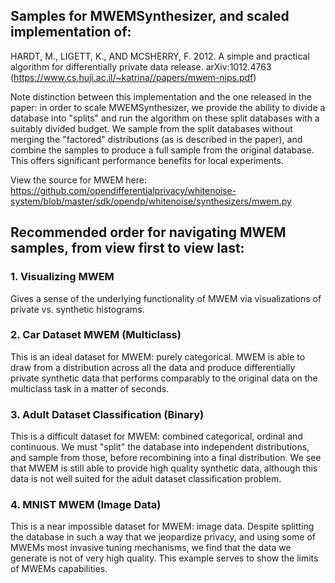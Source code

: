 ## Samples for MWEMSynthesizer, and scaled implementation of:
HARDT, M., LIGETT, K., AND MCSHERRY, F. 2012. A simple and practical algorithm for differentially private data release. arXiv:1012.4763 (https://www.cs.huji.ac.il/~katrina//papers/mwem-nips.pdf)

Note distinction between this implementation and the one released in the paper: in order to scale MWEMSynthesizer, we provide the ability to divide a database into "splits" and run the algorithm on these split databases with a suitably divided budget. We sample from the split databases without merging the "factored" distributions (as is described in the paper), and combine the samples to produce a full sample from the original database. This offers significant performance benefits for local experiments.

View the source for MWEM here:
https://github.com/opendifferentialprivacy/whitenoise-system/blob/master/sdk/opendp/whitenoise/synthesizers/mwem.py

## Recommended order for navigating MWEM samples, from view first to view last:

### 1. Visualizing MWEM
Gives a sense of the underlying functionality of MWEM via visualizations of private vs. synthetic histograms.

### 2. Car Dataset MWEM (Multiclass)
This is an ideal dataset for MWEM: purely categorical. MWEM is able to draw from a distribution across all the data and produce differentially private synthetic data that performs comparably to the original data on the multiclass task in a matter of seconds.
    
### 3. Adult Dataset Classification (Binary)
This is a difficult dataset for MWEM: combined categorical, ordinal and continuous. We must "split" the database into independent distributions, and sample from those, before recombining into a final distribution. We see that MWEM is still able to provide high quality synthetic data, although this data is not well suited for the adult dataset classification problem.

### 4. MNIST MWEM (Image Data)
This is a near impossible dataset for MWEM: image data. Despite splitting the database in such a way that we jeopardize privacy, and using some of MWEMs most invasive tuning mechanisms, we find that the data we generate is not of very high quality. This example serves to show the limits of MWEMs capabilities.
